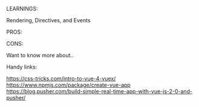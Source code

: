 LEARNINGS:

Rendering, Directives, and Events

PROS:

CONS:

Want to know more about..

Handy links: 

https://css-tricks.com/intro-to-vue-4-vuex/
https://www.npmjs.com/package/create-vue-app
https://blog.pusher.com/build-simple-real-time-app-with-vue-js-2-0-and-pusher/